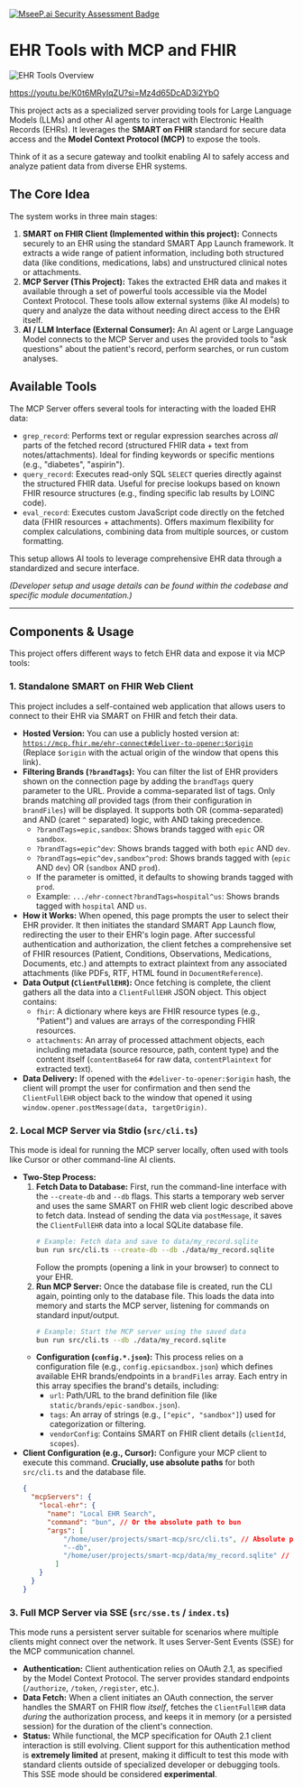 [![MseeP.ai Security Assessment Badge](https://mseep.net/pr/jmandel-health-record-mcp-badge.png)](https://mseep.ai/app/jmandel-health-record-mcp)

# EHR Tools with MCP and FHIR
![EHR Tools Overview](static/overview.png)

https://youtu.be/K0t6MRyIqZU?si=Mz4d65DcAD3i2YbO

This project acts as a specialized server providing tools for Large Language Models (LLMs) and other AI agents to interact with Electronic Health Records (EHRs). It leverages the **SMART on FHIR** standard for secure data access and the **Model Context Protocol (MCP)** to expose the tools.

Think of it as a secure gateway and toolkit enabling AI to safely access and analyze patient data from diverse EHR systems.

## The Core Idea

The system works in three main stages:

1.  **SMART on FHIR Client (Implemented within this project):** Connects securely to an EHR using the standard SMART App Launch framework. It extracts a wide range of patient information, including both structured data (like conditions, medications, labs) and unstructured clinical notes or attachments.
2.  **MCP Server (This Project):** Takes the extracted EHR data and makes it available through a set of powerful tools accessible via the Model Context Protocol. These tools allow external systems (like AI models) to query and analyze the data without needing direct access to the EHR itself.
3.  **AI / LLM Interface (External Consumer):** An AI agent or Large Language Model connects to the MCP Server and uses the provided tools to "ask questions" about the patient's record, perform searches, or run custom analyses.

## Available Tools

The MCP Server offers several tools for interacting with the loaded EHR data:

*   `grep_record`: Performs text or regular expression searches across *all* parts of the fetched record (structured FHIR data + text from notes/attachments). Ideal for finding keywords or specific mentions (e.g., "diabetes", "aspirin").
*   `query_record`: Executes read-only SQL `SELECT` queries directly against the structured FHIR data. Useful for precise lookups based on known FHIR resource structures (e.g., finding specific lab results by LOINC code).
*   `eval_record`: Executes custom JavaScript code directly on the fetched data (FHIR resources + attachments). Offers maximum flexibility for complex calculations, combining data from multiple sources, or custom formatting.

This setup allows AI tools to leverage comprehensive EHR data through a standardized and secure interface.

*(Developer setup and usage details can be found within the codebase and specific module documentation.)*

---

## Components & Usage

This project offers different ways to fetch EHR data and expose it via MCP tools:

### 1. Standalone SMART on FHIR Web Client

This project includes a self-contained web application that allows users to connect to their EHR via SMART on FHIR and fetch their data.

*   **Hosted Version:** You can use a publicly hosted version at: \
    [`https://mcp.fhir.me/ehr-connect#deliver-to-opener:$origin`](https://mcp.fhir.me/ehr-connect#deliver-to-opener:$origin) \
    (Replace `$origin` with the actual origin of the window that opens this link).
*   **Filtering Brands (`?brandTags`):** You can filter the list of EHR providers shown on the connection page by adding the `brandTags` query parameter to the URL. Provide a comma-separated list of tags. Only brands matching *all* provided tags (from their configuration in `brandFiles`) will be displayed.
    It supports both OR (comma-separated) and AND (caret `^` separated) logic, with AND taking precedence.
    *   `?brandTags=epic,sandbox`: Shows brands tagged with `epic` OR `sandbox`.
    *   `?brandTags=epic^dev`: Shows brands tagged with both `epic` AND `dev`.
    *   `?brandTags=epic^dev,sandbox^prod`: Shows brands tagged with (`epic` AND `dev`) OR (`sandbox` AND `prod`).
    *   If the parameter is omitted, it defaults to showing brands tagged with `prod`.
    *   Example: `.../ehr-connect?brandTags=hospital^us`: Shows brands tagged with `hospital` AND `us`.
*   **How it Works:** When opened, this page prompts the user to select their EHR provider. It then initiates the standard SMART App Launch flow, redirecting the user to their EHR's login page. After successful authentication and authorization, the client fetches a comprehensive set of FHIR resources (Patient, Conditions, Observations, Medications, Documents, etc.) and attempts to extract plaintext from any associated attachments (like PDFs, RTF, HTML found in `DocumentReference`).
*   **Data Output (`ClientFullEHR`):** Once fetching is complete, the client gathers all the data into a `ClientFullEHR` JSON object. This object contains:
    *   `fhir`: A dictionary where keys are FHIR resource types (e.g., "Patient") and values are arrays of the corresponding FHIR resources.
    *   `attachments`: An array of processed attachment objects, each including metadata (source resource, path, content type) and the content itself (`contentBase64` for raw data, `contentPlaintext` for extracted text).
*   **Data Delivery:** If opened with the `#deliver-to-opener:$origin` hash, the client will prompt the user for confirmation and then send the `ClientFullEHR` object back to the window that opened it using `window.opener.postMessage(data, targetOrigin)`.

### 2. Local MCP Server via Stdio (`src/cli.ts`)

This mode is ideal for running the MCP server locally, often used with tools like Cursor or other command-line AI clients.

*   **Two-Step Process:**
    1.  **Fetch Data to Database:** First, run the command-line interface with the `--create-db` and `--db` flags. This starts a temporary web server and uses the same SMART on FHIR web client logic described above to fetch data. Instead of sending the data via `postMessage`, it saves the `ClientFullEHR` data into a local SQLite database file.
        ```bash
        # Example: Fetch data and save to data/my_record.sqlite
        bun run src/cli.ts --create-db --db ./data/my_record.sqlite
        ```
        Follow the prompts (opening a link in your browser) to connect to your EHR.
    2.  **Run MCP Server:** Once the database file is created, run the CLI again, pointing only to the database file. This loads the data into memory and starts the MCP server, listening for commands on standard input/output.
        ```bash
        # Example: Start the MCP server using the saved data
        bun run src/cli.ts --db ./data/my_record.sqlite
        ```
    *   **Configuration (`config.*.json`):** This process relies on a configuration file (e.g., `config.epicsandbox.json`) which defines available EHR brands/endpoints in a `brandFiles` array. Each entry in this array specifies the brand's details, including:
        *   `url`: Path/URL to the brand definition file (like `static/brands/epic-sandbox.json`).
        *   `tags`: An array of strings (e.g., `["epic", "sandbox"]`) used for categorization or filtering.
        *   `vendorConfig`: Contains SMART on FHIR client details (`clientId`, `scopes`).
*   **Client Configuration (e.g., Cursor):** Configure your MCP client to execute this command. **Crucially, use absolute paths** for both `src/cli.ts` and the database file.
    ```json
    {
      "mcpServers": {
        "local-ehr": {
          "name": "Local EHR Search",
          "command": "bun", // Or the absolute path to bun
          "args": [
              "/home/user/projects/smart-mcp/src/cli.ts", // Absolute path to cli.ts
              "--db",
              "/home/user/projects/smart-mcp/data/my_record.sqlite" // Absolute path to DB file
            ]
        }
      }
    }
    ```

### 3. Full MCP Server via SSE (`src/sse.ts` / `index.ts`)

This mode runs a persistent server suitable for scenarios where multiple clients might connect over the network. It uses Server-Sent Events (SSE) for the MCP communication channel.

*   **Authentication:** Client authentication relies on OAuth 2.1, as specified by the Model Context Protocol. The server provides standard endpoints (`/authorize`, `/token`, `/register`, etc.).
*   **Data Fetch:** When a client initiates an OAuth connection, the server handles the SMART on FHIR flow *itself*, fetches the `ClientFullEHR` data *during* the authorization process, and keeps it in memory (or a persisted session) for the duration of the client's connection.
*   **Status:** While functional, the MCP specification for OAuth 2.1 client interaction is still evolving. Client support for this authentication method is **extremely limited** at present, making it difficult to test this mode with standard clients outside of specialized developer or debugging tools. This SSE mode should be considered **experimental**.
